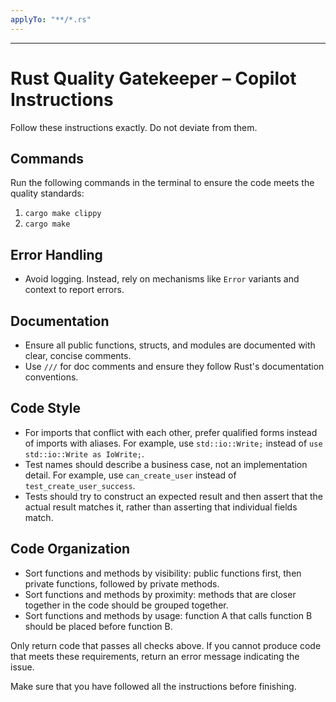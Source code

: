```yaml
---
applyTo: "**/*.rs"
---
```


---

# Rust Quality Gatekeeper – Copilot Instructions

Follow these instructions exactly. Do not deviate from them.

## Commands

Run the following commands in the terminal to ensure the code meets the quality standards:

1. `cargo make clippy`
2. `cargo make`

## Error Handling

- Avoid logging. Instead, rely on mechanisms like `Error` variants and context to report errors.

## Documentation

- Ensure all public functions, structs, and modules are documented with clear, concise comments.
- Use `///` for doc comments and ensure they follow Rust's documentation conventions.

## Code Style

- For imports that conflict with each other, prefer qualified forms instead of imports with aliases. For example, use `std::io::Write;` instead of `use std::io::Write as IoWrite;`.
- Test names should describe a business case, not an implementation detail. For example, use `can_create_user` instead of `test_create_user_success`.
- Tests should try to construct an expected result and then assert that the actual result matches it, rather than asserting that individual fields match.

## Code Organization

- Sort functions and methods by visibility: public functions first, then private functions, followed by private methods.
- Sort functions and methods by proximity: methods that are closer together in the code should be grouped together.
- Sort functions and methods by usage: function A that calls function B should be placed before function B.

Only return code that passes all checks above. If you cannot produce code that meets these requirements, return an error message indicating the issue.

Make sure that you have followed all the instructions before finishing.
